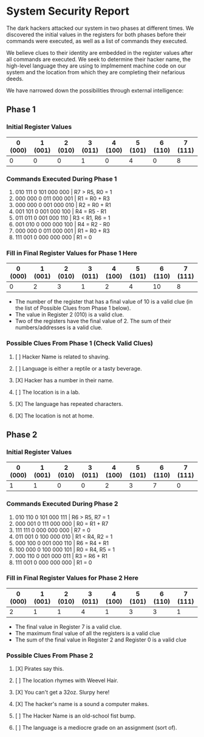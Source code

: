 # System Security Report

The dark hackers attacked our system in two phases at different times. We discovered the initial values in the registers for both phases before their commands were executed, as well as a list of commands they executed. 

We believe clues to their identity are embedded in the register values after all commands are executed. We seek to determine their hacker name, the high-level language they are using to implmement machine code on our system and the location from which they are completing their nefarious deeds.

We have narrowed down the possibilities through external intelligence:

## Phase 1

### Initial Register Values

| 0 (000) | 1 (001) | 2 (010) | 3 (011) | 4 (100) | 5 (101) | 6 (110) | 7 (111) |
|---------|---------|---------|---------|---------|---------|---------|---------|
|    0    |    0    |    0    |    1    |    0    |    4    |    0    |    8    |

### Commands Executed During Phase 1

1. 010 111 0 101 000 000 | R7 > R5, R0 = 1
2. 000 000 0 011 000 001 | R1 = R0 + R3
3. 000 000 0 001 000 010 | R2 = R0 + R1 
4. 001 101 0 001 000 100 | R4 = R5 - R1 
5. 011 011 0 001 000 110 | R3 < R1, R6 = 1
6. 001 010 0 000 000 100 | R4 = R2 - R0
7. 000 000 0 011 000 001 | R1 = R0 + R3
8. 111 001 0 000 000 000 | R1 = 0



### Fill in Final Register Values for Phase 1 Here

| 0 (000) | 1 (001) | 2 (010) | 3 (011) | 4 (100) | 5 (101) | 6 (110) | 7 (111) |
|---------|---------|---------|---------|---------|---------|---------|---------|
|    0    |    2    |    3    |    1    |    2    |    4    |   10    |   8     |

* The number of the register that has a final value of 10 is a valid clue (in the list of Possible Clues from Phase 1 below).
* The value in Register 2 (010) is a valid clue.
* Two of the registers have the final value of 2. The sum of their numbers/addresses is a valid clue.

### Possible Clues From Phase 1 (Check Valid Clues)

   1. [ ] Hacker Name is related to shaving.

   2. [ ] Language is either a reptile or a tasty beverage.

   3. [X] Hacker has a number in their name.

   4. [ ] The location is in a lab.

   5. [X] The language has repeated characters.

   6. [X] The location is not at home.

## Phase 2 

### Initial Register Values

| 0 (000) | 1 (001) | 2 (010) | 3 (011) | 4 (100) | 5 (101) | 6 (110) | 7 (111) |
|---------|---------|---------|---------|---------|---------|---------|---------|
|    1    |    1    |    0    |    0    |    2    |    3    |    7    |    0    |

### Commands Executed During Phase 2

1. 010 110 0 101 000 111 | R6 > R5, R7 = 1
2. 000 001 0 111 000 000 | R0 = R1 + R7
3. 111 111 0 000 000 000 | R7 = 0
4. 011 001 0 100 000 010 | R1 < R4, R2 = 1
5. 000 100 0 001 000 110 | R6 = R4 + R1
6. 100 000 0 100 000 101 | R0 = R4, R5 = 1
7. 000 110 0 001 000 011 | R3 = R6 + R1
8. 111 001 0 000 000 000 | R1 = 0

### Fill in Final Register Values for Phase 2 Here

| 0 (000) | 1 (001) | 2 (010) | 3 (011) | 4 (100) | 5 (101) | 6 (110) | 7 (111) |
|---------|---------|---------|---------|---------|---------|---------|---------|
|    2    |    1    |    1    |    4    |    1    |   3     |   3     |    1    |

* The final value in Register 7 is a valid clue.
* The maximum final value of all the registers is a valid clue
* The sum of the final value in Register 2 and Register 0 is a valid clue

### Possible Clues From Phase 2

   1. [X] Pirates say this.

   2. [ ] The location rhymes with Weevel Hair.

   3. [X] You can't get a 32oz. Slurpy here!

   4. [X] The hacker's name is a sound a computer makes.

   5. [ ] The Hacker Name is an old-school fist bump.

   6. [ ] The language is a mediocre grade on an assignment (sort of).

